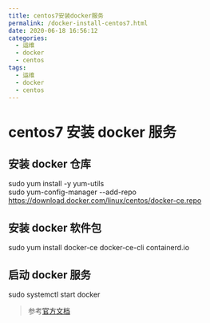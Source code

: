 ```yaml
---
title: centos7安装docker服务
permalink: /docker-install-centos7.html
date: 2020-06-18 16:56:12
categories:
  - 运维
  - docker
  - centos
tags:
  - 运维
  - docker
  - centos
---
```


# centos7 安装 docker 服务

## 安装 docker 仓库

sudo yum install -y yum-utils  
sudo yum-config-manager --add-repo https://download.docker.com/linux/centos/docker-ce.repo

## 安装 docker 软件包

sudo yum install docker-ce docker-ce-cli containerd.io

## 启动 docker 服务

sudo systemctl start docker

> 参考[官方文档](https://docs.docker.com/engine/install/centos/)
